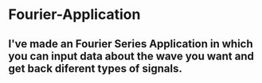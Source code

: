 # Fourier-Application

## I've made an Fourier Series Application in which you can input data about the wave you want and get back diferent types of signals.

